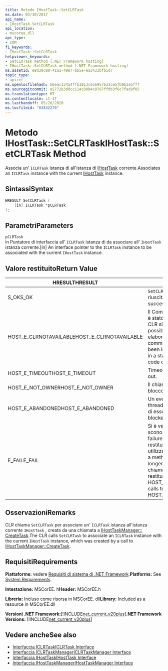```yaml
---
title: Metodo IHostTask::SetCLRTask
ms.date: 03/30/2017
api_name:
- IHostTask.SetCLRTask
api_location:
- mscoree.dll
api_type:
- COM
f1_keywords:
- IHostTask::SetCLRTask
helpviewer_keywords:
- SetCLRTask method [.NET Framework hosting]
- IHostTask::SetCLRTask method [.NET Framework hosting]
ms.assetid: e9d39c80-41a1-49e7-bb5e-ea3433bfb5d7
topic_type:
- apiref
ms.openlocfilehash: b6eac134a4ffb1813cdc6957632ce5fb9b1a5fff
ms.sourcegitcommit: e5772b3ddcc114c80b4c9767ffdb3f6c7fad8f05
ms.translationtype: MT
ms.contentlocale: it-IT
ms.lasthandoff: 05/26/2020
ms.locfileid: "83842270"
---
```

# <a name="ihosttasksetclrtask-method"></a><span data-ttu-id="1562f-102">Metodo IHostTask::SetCLRTask</span><span class="sxs-lookup"><span data-stu-id="1562f-102">IHostTask::SetCLRTask Method</span></span>
<span data-ttu-id="1562f-103">Associa un' `ICLRTask` istanza di all'istanza di [IHostTask](ihosttask-interface.md) corrente.</span><span class="sxs-lookup"><span data-stu-id="1562f-103">Associates an `ICLRTask` instance with the current [IHostTask](ihosttask-interface.md) instance.</span></span>  
  
## <a name="syntax"></a><span data-ttu-id="1562f-104">Sintassi</span><span class="sxs-lookup"><span data-stu-id="1562f-104">Syntax</span></span>  
  
```cpp  
HRESULT SetCLRTask (  
    [in] ICLRTask *pCLRTask  
);  
```  
  
## <a name="parameters"></a><span data-ttu-id="1562f-105">Parametri</span><span class="sxs-lookup"><span data-stu-id="1562f-105">Parameters</span></span>  
 `pCLRTask`  
 <span data-ttu-id="1562f-106">in Puntatore di interfaccia all' `ICLRTask` istanza di da associare all' `IHostTask` istanza corrente.</span><span class="sxs-lookup"><span data-stu-id="1562f-106">[in] An interface pointer to the `ICLRTask` instance to be associated with the current `IHostTask` instance.</span></span>  
  
## <a name="return-value"></a><span data-ttu-id="1562f-107">Valore restituito</span><span class="sxs-lookup"><span data-stu-id="1562f-107">Return Value</span></span>  
  
|<span data-ttu-id="1562f-108">HRESULT</span><span class="sxs-lookup"><span data-stu-id="1562f-108">HRESULT</span></span>|<span data-ttu-id="1562f-109">Description</span><span class="sxs-lookup"><span data-stu-id="1562f-109">Description</span></span>|  
|-------------|-----------------|  
|<span data-ttu-id="1562f-110">S_OK</span><span class="sxs-lookup"><span data-stu-id="1562f-110">S_OK</span></span>|<span data-ttu-id="1562f-111">`SetCLRTask`la restituzione è riuscita.</span><span class="sxs-lookup"><span data-stu-id="1562f-111">`SetCLRTask` returned successfully.</span></span>|  
|<span data-ttu-id="1562f-112">HOST_E_CLRNOTAVAILABLE</span><span class="sxs-lookup"><span data-stu-id="1562f-112">HOST_E_CLRNOTAVAILABLE</span></span>|<span data-ttu-id="1562f-113">Il Common Language Runtime (CLR) non è stato caricato in un processo oppure CLR si trova in uno stato in cui non è possibile eseguire codice gestito o elaborare la chiamata correttamente.</span><span class="sxs-lookup"><span data-stu-id="1562f-113">The common language runtime (CLR) has not been loaded into a process, or the CLR is in a state in which it cannot run managed code or process the call successfully.</span></span>|  
|<span data-ttu-id="1562f-114">HOST_E_TIMEOUT</span><span class="sxs-lookup"><span data-stu-id="1562f-114">HOST_E_TIMEOUT</span></span>|<span data-ttu-id="1562f-115">Timeout della chiamata.</span><span class="sxs-lookup"><span data-stu-id="1562f-115">The call timed out.</span></span>|  
|<span data-ttu-id="1562f-116">HOST_E_NOT_OWNER</span><span class="sxs-lookup"><span data-stu-id="1562f-116">HOST_E_NOT_OWNER</span></span>|<span data-ttu-id="1562f-117">Il chiamante non è il proprietario del blocco.</span><span class="sxs-lookup"><span data-stu-id="1562f-117">The caller does not own the lock.</span></span>|  
|<span data-ttu-id="1562f-118">HOST_E_ABANDONED</span><span class="sxs-lookup"><span data-stu-id="1562f-118">HOST_E_ABANDONED</span></span>|<span data-ttu-id="1562f-119">Un evento è stato annullato mentre un thread bloccato o Fiber era in attesa su di esso.</span><span class="sxs-lookup"><span data-stu-id="1562f-119">An event was canceled while a blocked thread or fiber was waiting on it.</span></span>|  
|<span data-ttu-id="1562f-120">E_FAIL</span><span class="sxs-lookup"><span data-stu-id="1562f-120">E_FAIL</span></span>|<span data-ttu-id="1562f-121">Si è verificato un errore irreversibile sconosciuto.</span><span class="sxs-lookup"><span data-stu-id="1562f-121">An unknown catastrophic failure occurred.</span></span> <span data-ttu-id="1562f-122">Quando un metodo restituisce E_FAIL, CLR non è più utilizzabile all'interno del processo.</span><span class="sxs-lookup"><span data-stu-id="1562f-122">When a method returns E_FAIL, the CLR is no longer usable within the process.</span></span> <span data-ttu-id="1562f-123">Le chiamate successive ai metodi di hosting restituiscono HOST_E_CLRNOTAVAILABLE.</span><span class="sxs-lookup"><span data-stu-id="1562f-123">Subsequent calls to hosting methods return HOST_E_CLRNOTAVAILABLE.</span></span>|  
  
## <a name="remarks"></a><span data-ttu-id="1562f-124">Osservazioni</span><span class="sxs-lookup"><span data-stu-id="1562f-124">Remarks</span></span>  
 <span data-ttu-id="1562f-125">CLR chiama `SetCLRTask` per associare un' `ICLRTask` istanza all'istanza corrente `IHostTask` , creata da una chiamata a [IHostTaskManager:: CreateTask](ihosttaskmanager-createtask-method.md).</span><span class="sxs-lookup"><span data-stu-id="1562f-125">The CLR calls `SetCLRTask` to associate an `ICLRTask` instance with the current `IHostTask` instance, which was created by a call to [IHostTaskManager::CreateTask](ihosttaskmanager-createtask-method.md).</span></span>  
  
## <a name="requirements"></a><span data-ttu-id="1562f-126">Requisiti</span><span class="sxs-lookup"><span data-stu-id="1562f-126">Requirements</span></span>  
 <span data-ttu-id="1562f-127">**Piattaforme:** vedere [Requisiti di sistema di .NET Framework](../../get-started/system-requirements.md).</span><span class="sxs-lookup"><span data-stu-id="1562f-127">**Platforms:** See [System Requirements](../../get-started/system-requirements.md).</span></span>  
  
 <span data-ttu-id="1562f-128">**Intestazione:** MSCorEE. h</span><span class="sxs-lookup"><span data-stu-id="1562f-128">**Header:** MSCorEE.h</span></span>  
  
 <span data-ttu-id="1562f-129">**Libreria:** Incluso come risorsa in MSCorEE. dll</span><span class="sxs-lookup"><span data-stu-id="1562f-129">**Library:** Included as a resource in MSCorEE.dll</span></span>  
  
 <span data-ttu-id="1562f-130">**Versioni .NET Framework:**[!INCLUDE[net_current_v20plus](../../../../includes/net-current-v20plus-md.md)]</span><span class="sxs-lookup"><span data-stu-id="1562f-130">**.NET Framework Versions:** [!INCLUDE[net_current_v20plus](../../../../includes/net-current-v20plus-md.md)]</span></span>  
  
## <a name="see-also"></a><span data-ttu-id="1562f-131">Vedere anche</span><span class="sxs-lookup"><span data-stu-id="1562f-131">See also</span></span>

- [<span data-ttu-id="1562f-132">Interfaccia ICLRTask</span><span class="sxs-lookup"><span data-stu-id="1562f-132">ICLRTask Interface</span></span>](iclrtask-interface.md)
- [<span data-ttu-id="1562f-133">Interfaccia ICLRTaskManager</span><span class="sxs-lookup"><span data-stu-id="1562f-133">ICLRTaskManager Interface</span></span>](iclrtaskmanager-interface.md)
- [<span data-ttu-id="1562f-134">Interfaccia IHostTask</span><span class="sxs-lookup"><span data-stu-id="1562f-134">IHostTask Interface</span></span>](ihosttask-interface.md)
- [<span data-ttu-id="1562f-135">Interfaccia IHostTaskManager</span><span class="sxs-lookup"><span data-stu-id="1562f-135">IHostTaskManager Interface</span></span>](ihosttaskmanager-interface.md)
